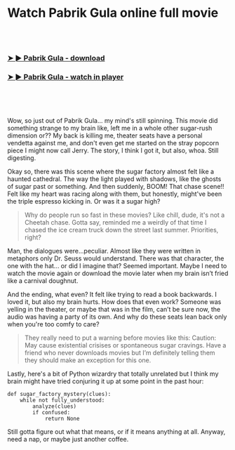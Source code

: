 <h1>Watch Pabrik Gula online full movie</h1>


<br><br>

<h3><a href="https://Steves-duningdunsu1974.github.io/olsecjzfsv/">➤ ► Pabrik Gula - download</a></h3> 
<h3><a href="https://Steves-duningdunsu1974.github.io/olsecjzfsv/">➤ ► Pabrik Gula - watch in player</a></h3>


<br><br><br>


Wow, so just out of Pabrik Gula... my mind's still spinning. This movie did something strange to my brain like, left me in a whole other sugar-rush dimension or?? My back is killing me, theater seats have a personal vendetta against me, and don't even get me started on the stray popcorn piece I might now call Jerry. The story, I think I got it, but also, whoa. Still digesting.

Okay so, there was this scene where the sugar factory almost felt like a haunted cathedral. The way the light played with shadows, like the ghosts of sugar past or something. And then suddenly, BOOM! That chase scene!! Felt like my heart was racing along with them, but honestly, might've been the triple espresso kicking in. Or was it a sugar high?

> Why do people run so fast in these movies? Like chill, dude, it's not a Cheetah chase. Gotta say, reminded me a weirdly of that time I chased the ice cream truck down the street last summer. Priorities, right?

Man, the dialogues were...peculiar. Almost like they were written in metaphors only Dr. Seuss would understand. There was that character, the one with the hat... or did I imagine that? Seemed important. Maybe I need to watch the movie again or download the movie later when my brain isn’t fried like a carnival doughnut.

And the ending, what even? It felt like trying to read a book backwards. I loved it, but also my brain hurts. How does that even work? Someone was yelling in the theater, or maybe that was in the film, can’t be sure now, the audio was having a party of its own. And why do these seats lean back only when you're too comfy to care?

> They really need to put a warning before movies like this: Caution: May cause existential crisises or spontaneous sugar cravings. Have a friend who never downloads movies but I’m definitely telling them they should make an exception for this one.

Lastly, here's a bit of Python wizardry that totally unrelated but I think my brain might have tried conjuring it up at some point in the past hour:

```
def sugar_factory_mystery(clues):
    while not fully_understood:
        analyze(clues)
        if confused:
            return None
```

Still gotta figure out what that means, or if it means anything at all. Anyway, need a nap, or maybe just another coffee.
